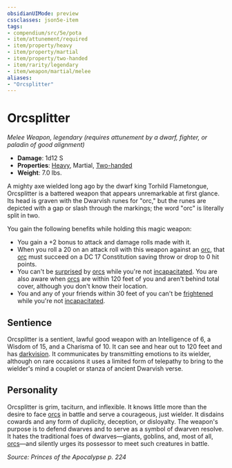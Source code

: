```yaml
---
obsidianUIMode: preview
cssclasses: json5e-item
tags:
- compendium/src/5e/pota
- item/attunement/required
- item/property/heavy
- item/property/martial
- item/property/two-handed
- item/rarity/legendary
- item/weapon/martial/melee
aliases: 
- "Orcsplitter"
---
```

# Orcsplitter
*Melee Weapon, legendary (requires attunement by a dwarf, fighter, or paladin of good alignment)*  

- **Damage**: 1d12 S
- **Properties**: [Heavy](/Systems/5e/rules/item-properties.md#Heavy), Martial, [Two-handed](/Systems/5e/rules/item-properties.md#Two-handed)
- **Weight**: 7.0 lbs.

A mighty axe wielded long ago by the dwarf king Torhild Flametongue, Orcsplitter is a battered weapon that appears unremarkable at first glance. Its head is graven with the Dwarvish runes for "orc," but the runes are depicted with a gap or slash through the markings; the word "orc" is literally split in two.

You gain the following benefits while holding this magic weapon:

- You gain a +2 bonus to attack and damage rolls made with it.  
- When you roll a 20 on an attack roll with this weapon against an [orc](/Systems/5e/bestiary/humanoid/orc.md), that [orc](/Systems/5e/bestiary/humanoid/orc.md) must succeed on a DC 17 Constitution saving throw or drop to 0 hit points.  
- You can't be [surprised](/Systems/5e/rules/conditions.md#surprised) by [orcs](/Systems/5e/bestiary/humanoid/orc.md) while you're not [incapacitated](/Systems/5e/rules/conditions.md#incapacitated). You are also aware when [orcs](/Systems/5e/bestiary/humanoid/orc.md) are within 120 feet of you and aren't behind total cover, although you don't know their location.  
- You and any of your friends within 30 feet of you can't be [frightened](/Systems/5e/rules/conditions.md#frightened) while you're not [incapacitated](/Systems/5e/rules/conditions.md#incapacitated).  

## Sentience

Orcsplitter is a sentient, lawful good weapon with an Intelligence of 6, a Wisdom of 15, and a Charisma of 10. It can see and hear out to 120 feet and has [darkvision](/Systems/5e/rules/senses.md#darkvision). It communicates by transmitting emotions to its wielder, although on rare occasions it uses a limited form of telepathy to bring to the wielder's mind a couplet or stanza of ancient Dwarvish verse.

## Personality

Orcsplitter is grim, taciturn, and inflexible. It knows little more than the desire to face [orcs](/Systems/5e/bestiary/humanoid/orc.md) in battle and serve a courageous, just wielder. It disdains cowards and any form of duplicity, deception, or disloyalty. The weapon's purpose is to defend dwarves and to serve as a symbol of dwarven resolve. It hates the traditional foes of dwarves—giants, goblins, and, most of all, [orcs](/Systems/5e/bestiary/humanoid/orc.md)—and silently urges its possessor to meet such creatures in battle.

*Source: Princes of the Apocalypse p. 224*